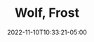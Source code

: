 ---
title: Wolf, Frost
date: 2022-11-10T10:33:21-05:00
draft: false
layout: national_monster_card
monster_manual: basic

Name: Wolf, Frost
Body_points: '40'
Strength_bonus: '4'
threshold: '0'
rips_from: Pin/Bind
Descriptive Phrase: Large Wolf with Glowing blue Eyes
Type: Animal
APL: '6'
Movement: Wandering
Inteligence: Animal
Society: Pack
Motivation: Survival, Protection of Cubs, Advancement of Pack
armor: None
offensive_abilities: 
  - "16 Elemental Ice x5"
defensive_abilities: ''
vulnerabilities: Double Damage from Flame
spells: None
pyramid: None
rec_treasure: ''
notes: ''
weapon_use: None
claws: 'Short/Long '
base_damage_call: Small Weapon - 3 Normal Short/Longsword - 4 Normal
at_death: Remains
healed_by: Healing
immune_to: Ice
Protectives: None to Start
Zone: B

---